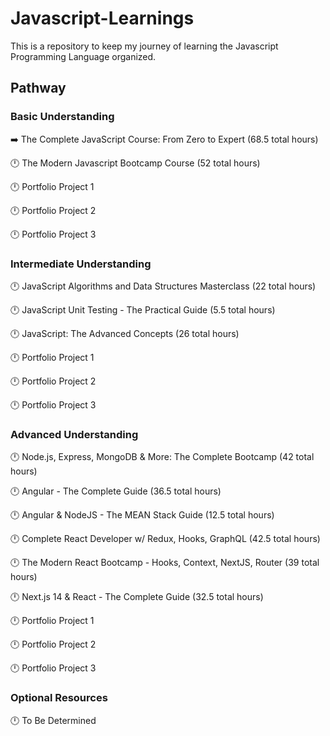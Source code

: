# Javascript-Learnings

This is a repository to keep my journey of learning the Javascript Programming Language organized.

## Pathway

### Basic Understanding

➡️ The Complete JavaScript Course: From Zero to Expert (68.5 total hours)

🕛 The Modern Javascript Bootcamp Course (52 total hours)

🕛 Portfolio Project 1

🕛 Portfolio Project 2

🕛 Portfolio Project 3

### Intermediate Understanding

🕛 JavaScript Algorithms and Data Structures Masterclass (22 total hours)

🕛 JavaScript Unit Testing - The Practical Guide (5.5 total hours)

🕛 JavaScript: The Advanced Concepts (26 total hours)

🕛 Portfolio Project 1

🕛 Portfolio Project 2

🕛 Portfolio Project 3

### Advanced Understanding

🕛 Node.js, Express, MongoDB & More: The Complete Bootcamp (42 total hours)

🕛 Angular - The Complete Guide (36.5 total hours)

🕛 Angular & NodeJS - The MEAN Stack Guide (12.5 total hours)

🕛 Complete React Developer w/ Redux, Hooks, GraphQL (42.5 total hours)

🕛 The Modern React Bootcamp - Hooks, Context, NextJS, Router (39 total hours)

🕛 Next.js 14 & React - The Complete Guide (32.5 total hours)

🕛 Portfolio Project 1

🕛 Portfolio Project 2

🕛 Portfolio Project 3

### Optional Resources

🕛 To Be Determined
